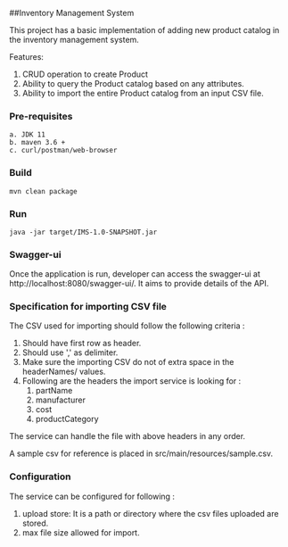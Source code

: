 ##Inventory Management System

This project has a basic implementation of adding new product catalog 
in the inventory management system.

Features:
1. CRUD operation to create Product
2. Ability to query the Product catalog based on any attributes.
3. Ability to import the entire Product catalog from an input CSV file.

### Pre-requisites
    a. JDK 11
    b. maven 3.6 +
    c. curl/postman/web-browser

### Build
    mvn clean package

### Run
    java -jar target/IMS-1.0-SNAPSHOT.jar 

### Swagger-ui
Once the application is run, developer can access the swagger-ui at http://localhost:8080/swagger-ui/.
It aims to provide details of the API.

### Specification for importing CSV file
The CSV used for importing should follow the following criteria :
1. Should have first row as header.
2. Should use ',' as delimiter.
3. Make sure the importing CSV do not of extra space in the headerNames/ values.
4. Following are the headers the import service is looking for :
   1. partName
   2. manufacturer
   3. cost
   4. productCategory
    
The service can handle the file with above headers in any order.    

A sample csv for reference is placed in src/main/resources/sample.csv.

### Configuration
The service can be configured for following :
1. upload store: It is a path or directory where the csv files uploaded are stored.
2. max file size allowed for import.

